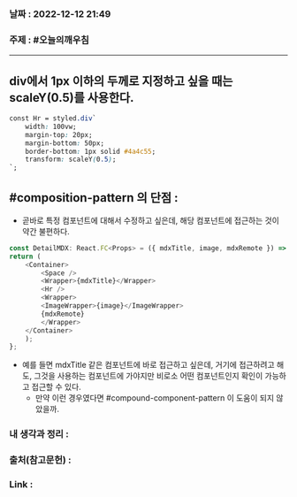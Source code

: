 ### 날짜 : 2022-12-12 21:49
### 주제 : #오늘의깨우침

---- 

## div에서 1px 이하의 두께로 지정하고 싶을 때는 scaleY(0.5)를 사용한다. 
```css
const Hr = styled.div`
	width: 100vw;
	margin-top: 20px;
	margin-bottom: 50px;
	border-bottom: 1px solid #4a4c55;
	transform: scaleY(0.5);
`;
```


## #composition-pattern 의 단점 : 

- 곧바로 특정 컴포넌트에 대해서 수정하고 싶은데, 해당 컴포넌트에 접근하는 것이 약간 불편하다. 
```javascript
const DetailMDX: React.FC<Props> = ({ mdxTitle, image, mdxRemote }) => {
return (
	<Container>
		<Space />
		<Wrapper>{mdxTitle}</Wrapper>
		<Hr />
		<Wrapper>
		<ImageWrapper>{image}</ImageWrapper>
		{mdxRemote}
		</Wrapper>
	</Container>
	);
};
```
- 예를 들면 mdxTitle 같은 컴포넌트에 바로 접근하고 싶은데, 거기에 접근하려고 해도, 그것을 사용하는 컴포넌트에 가야지만 비로소 어떤 컴포넌트인지 확인이 가능하고 접근할 수 있다. 
	- 만약 이런 경우였다면 #compound-component-pattern 이 도움이 되지 않았을까.



### 내 생각과 정리 : 


### 출처(참고문헌) : 


### Link : 
